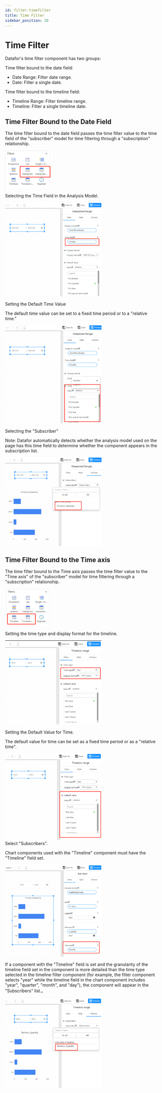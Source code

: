 ```yaml
---
id: filter-timefilter
title: Time Filter
sidebar_position: 20
---
```

# Time Filter

Datafor's time filter component has two groups:

Time filter bound to the date field:

- Date Range: Filter date range.
- Date: Filter a single date.

Time filter bound to the timeline field:

- Timeline Range: Filter timeline range.
- Timeline: Filter a single timeline date.

## Time Filter Bound to the Date Field

The time filter bound to the date field passes the time filter value to the time field of the "subscriber" model for time filtering through a "subscription" relationship.

<div align="left"><img src="../../../../static/img/en/datafor/visualizer/1681968290550-1681969927926-9.png" width="30%" /></div>


Selecting the Time Field in the Analysis Model.

<div align="left"><img src="../../../../static/img/en/datafor/visualizer/1681968385042-1681969927927-10.png" width="63%" /></div>

Setting the Default Time Value

The default time value can be set to a fixed time period or to a "relative time."

<div align="left"><img src="../../../../static/img/en/datafor/visualizer/1681968453048-1681969927927-11.png" width="63%" /></div>

Selecting the "Subscriber"

Note: Datafor automatically detects whether the analysis model used on the page has this time field to determine whether the component appears in the subscription list.

<div align="left"><img src="../../../../static/img/en/datafor/visualizer/1681970221697.png" width="63%" /></div>


## Time Filter Bound to the Time axis

The time filter bound to the Time axis passes the time filter value to the "Time axis" of the "subscriber" model for time filtering through a "subscription" relationship.

<div align="left"><img src="../../../../static/img/en/datafor/visualizer/1681968627927-1681969927927-12.png" width="30%" /></div>

Setting the time type and display format for the timeline.

<div align="left"><img src="../../../../static/img/en/datafor/visualizer/1681969033464-1681969927927-13.png" width="63%" /></div>

Setting the Default Value for Time.

The default value for time can be set as a fixed time period or as a "relative time".

<div align="left"><img src="../../../../static/img/en/datafor/visualizer/1681969064782-1681969927928-14.png" width="63%" /></div>
Select "Subscribers".

Chart components used with the "Timeline" component must have the "Timeline" field set.

<div align="left"><img src="../../../../static/img/en/datafor/visualizer/1681969177679-1681969927928-15.png" width="63%" /></div>



If a component with the "Timeline" field is set and the granularity of the timeline field set in the component is more detailed than the time type selected in the timeline filter component (for example, the filter component selects "year" while the timeline field in the chart component includes "year", "quarter", "month", and "day"), the component will appear in the "Subscribers" list.。

<div align="left"><img src="../../../../static/img/en/datafor/visualizer/1681969231279-1681969927928-16.png" width="63%" /></div>

